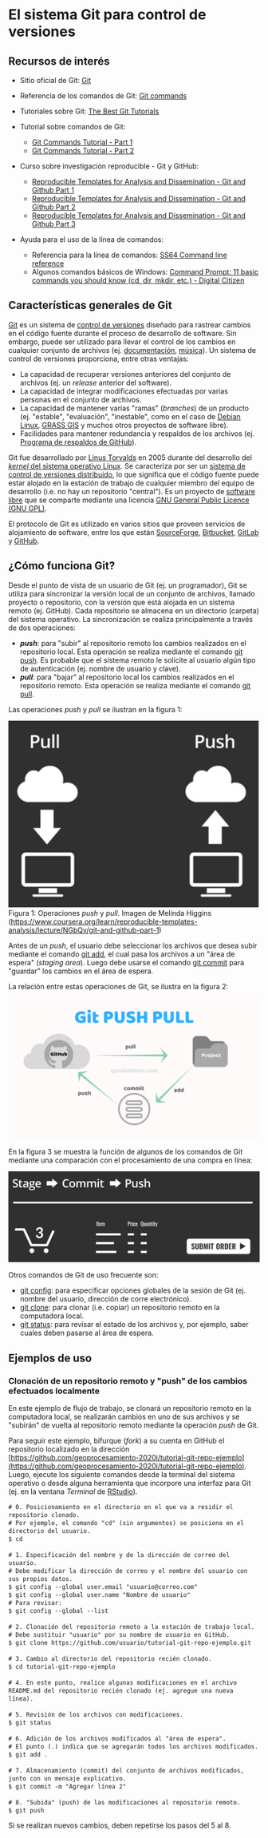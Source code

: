 # El sistema Git para control de versiones

## Recursos de interés
* Sitio oficial de Git: [Git](https://git-scm.com/)
* Referencia de los comandos de Git: [Git commands](https://git-scm.com/docs/git#_git_commands)

* Tutoriales sobre Git: [The Best Git Tutorials](https://www.freecodecamp.org/news/best-git-tutorial/)

* Tutorial sobre comandos de Git:
    - [Git Commands Tutorial - Part 1](https://kolosek.com/git-commands-tutorial-part1/)
    - [Git Commands Tutorial - Part 2](https://kolosek.com/git-commands-tutorial-part2/)  

* Curso sobre investigación reproducible - Git y GitHub: 
    - [Reproducible Templates for Analysis and Dissemination - Git and Github Part 1](https://www.coursera.org/learn/reproducible-templates-analysis/lecture/Cg6k7/git-and-github-part-1)
    - [Reproducible Templates for Analysis and Dissemination - Git and Github Part 2](https://www.coursera.org/learn/reproducible-templates-analysis/lecture/Cg6k7/git-and-github-part-2)
    - [Reproducible Templates for Analysis and Dissemination - Git and Github Part 3](https://www.coursera.org/learn/reproducible-templates-analysis/lecture/Cg6k7/git-and-github-part-3)  

* Ayuda para el uso de la línea de comandos:
    - Referencia para la línea de comandos: [SS64 Command line reference](https://ss64.com/)
    - Algunos comandos básicos de Windows: [Command Prompt: 11 basic commands you should know (cd, dir, mkdir, etc.) - Digital Citizen](https://www.digitalcitizen.life/command-prompt-how-use-basic-commands)

## Características generales de Git
[Git](https://git-scm.com/) es un sistema de [control de versiones](https://en.wikipedia.org/wiki/Version_control) diseñado para rastrear cambios en el código fuente durante el proceso de desarrollo de software. Sin embargo, puede ser utilizado para llevar el control de los cambios en cualquier conjunto de archivos (ej. [documentación](https://guides.github.com/features/wikis/), [música](https://techcrunch.com/2013/10/09/splice-music/)). Un sistema de control de versiones proporciona, entre otras ventajas:

* La capacidad de recuperar versiones anteriores del conjunto de archivos (ej. un _release_ anterior del software).
* La capacidad de integrar modificaciones efectuadas por varias personas en el conjunto de archivos.
* La capacidad de mantener varias "ramas" (_branches_) de un producto (ej. "estable", "evaluación", "inestable", como en el caso de [Debian Linux](https://www.debian.org/releases/), [GRASS GIS](https://grass.osgeo.org/download/linux/) y muchos otros proyectos de software libre).
* Facilidades para mantener redundancia y respaldos de los archivos (ej. [Programa de respaldos de GitHub](https://archiveprogram.github.com/)).

Git fue desarrollado por [Linus Torvalds](https://en.wikipedia.org/wiki/Linus_Torvalds) en 2005 durante del desarrollo del [_kernel_ del sistema operativo Linux](https://en.wikipedia.org/wiki/Linux_kernel). Se caracteriza por ser un [sistema de control de versiones distribuido](https://en.wikipedia.org/wiki/Distributed_version_control), lo que significa que el código fuente puede estar alojado en la estación de trabajo de cualquier miembro del equipo de desarrollo (i.e. no hay un repositorio "central"). Es un proyecto de [software libre](https://en.wikipedia.org/wiki/Free_software) que se comparte mediante una licencia [GNU General Public Licence (GNU GPL)](https://www.gnu.org/licenses/old-licenses/gpl-2.0.html).

El protocolo de Git es utilizado en varios sitios que proveen servicios de alojamiento de software, entre los que están [SourceForge](https://sourceforge.net/), [Bitbucket](https://bitbucket.org/), [GitLab](https://about.gitlab.com/) y [GitHub](https://github.com/).

## ¿Cómo funciona Git?
Desde el punto de vista de un usuario de Git (ej. un programador), Git se utiliza para sincronizar la versión local de un conjunto de archivos, llamado proyecto o repositorio, con la versión que está alojada en un sistema remoto (ej. GitHub). Cada repositorio se almacena en un directorio (carpeta) del sistema operativo. La sincronización se realiza principalmente a través de dos operaciones:

* **_push_**: para "subir" al repositorio remoto los cambios realizados en el repositorio local. Esta operación se realiza mediante el comando [git push](https://git-scm.com/docs/git-push). Es probable que el sistema remoto le solicite al usuario algún tipo de autenticación (ej. nombre de usuario y clave).
* **_pull_**: para "bajar" al repositorio local los cambios realizados en el repositorio remoto. Esta operación se realiza mediante el comando [git pull](https://git-scm.com/docs/git-pull).

Las operaciones _push_ y _pull_ se ilustran en la figura 1:

![Figura 1: Operaciones _push_ y _pull_. Imagen de Melinda Higgins (https://www.coursera.org/learn/reproducible-templates-analysis/lecture/NGbQv/git-and-github-part-1)](img/push-pull.png)
Figura 1: Operaciones _push_ y _pull_. Imagen de Melinda Higgins (https://www.coursera.org/learn/reproducible-templates-analysis/lecture/NGbQv/git-and-github-part-1)

Antes de un _push_, el usuario debe seleccionar los archivos que desea subir mediante el comando [git add](https://git-scm.com/docs/git-add), el cual pasa los archivos a un "área de espera" (_staging area_). Luego debe usarse el comando [git commit](https://git-scm.com/docs/git-commit) para "guardar" los cambios en el área de espera.

La relación entre estas operaciones de Git, se ilustra en la figura 2:

![Figura 2: Operaciones de Git. Imagen de Steven Klavins (https://medium.com/@stevenklavins94/version-control-part-4-c9387cf5b33e)](img/git-push-pull.png)

En la figura 3 se muestra la función de algunos de los comandos de Git mediante una comparación con el procesamiento de una compra en línea:

![Figura 3: Operaciones de Git y compras en línea. Imagen de Melinda Higgins (https://www.coursera.org/learn/reproducible-templates-analysis/lecture/NGbQv/git-and-github-part-2)](img/git-stage-commit-push.png)

Otros comandos de Git de uso frecuente son:

* [git config](https://git-scm.com/docs/git-config): para especificar opciones globales de la sesión de Git (ej. nombre del usuario, dirección de corre electrónico).
* [git clone](https://git-scm.com/docs/git-clone): para clonar (i.e. copiar) un repositorio remoto en la computadora local.
* [git status](https://git-scm.com/docs/git-status): para revisar el estado de los archivos y, por ejemplo, saber cuales deben pasarse al área de espera.

## Ejemplos de uso
### Clonación de un repositorio remoto y "push" de los cambios efectuados localmente
En este ejemplo de flujo de trabajo, se clonará un repositorio remoto en la computadora local, se realizarán cambios en uno de sus archivos y se "subirán" de vuelta al repositorio remoto mediante la operación _push_ de Git.

Para seguir este ejemplo, bifurque (_fork_) a su cuenta en GitHub el repositorio localizado en la dirección [https://github.com/geoprocesamiento-2020i/tutorial-git-repo-ejemplo](https://github.com/geoprocesamiento-2020i/tutorial-git-repo-ejemplo). Luego, ejecute los siguiente comandos desde la terminal del sistema operativo o desde alguna herramienta que incorpore una interfaz para Git (ej. en la ventana _Terminal_ de [RStudio](https://rstudio.com/)).

```shell
# 0. Posicionamiento en el directorio en el que va a residir el repositorio clonado.
# Por ejemplo, el comando "cd" (sin argumentos) se posiciona en el directorio del usuario.
$ cd

# 1. Especificación del nombre y de la dirección de correo del usuario.
# Debe modificar la dirección de correo y el nombre del usuario con sus propios datos.
$ git config --global user.email "usuario@correo.com"
$ git config --global user.name "Nombre de usuario"
# Para revisar:
$ git config --global --list

# 2. Clonación del repositorio remoto a la estación de trabajo local.
# Debe sustituir "usuario" por su nombre de usuario en GitHub.
$ git clone https://github.com/usuario/tutorial-git-repo-ejemplo.git

# 3. Cambio al directorio del repositorio recién clonado.
$ cd tutorial-git-repo-ejemplo

# 4. En este punto, realice algunas modificaciones en el archivo README.md del repositorio recién clonado (ej. agregue una nueva línea).

# 5. Revisión de los archivos con modificaciones.
$ git status

# 6. Adición de los archivos modificados al "área de espera".
# El punto (.) indica que se agregarán todos los archivos modificados.
$ git add .

# 7. Almacenamiento (commit) del conjunto de archivos modificados, junto con un mensaje explicativo.
$ git commit -m "Agregar línea 2"

# 8. "Subida" (push) de las modificaciones al repositorio remoto.
$ git push
```

Si se realizan nuevos cambios, deben repetirse los pasos del 5 al 8.
